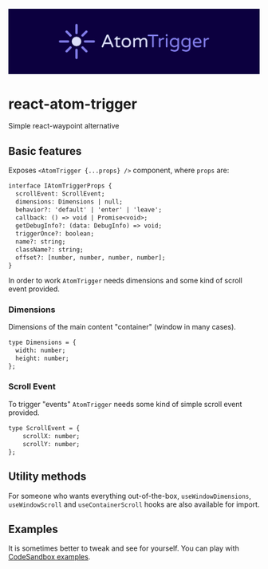 ![react-atom-trigger](/assets/atom-trigger.svg)

# react-atom-trigger

Simple react-waypoint alternative

## Basic features


Exposes `<AtomTrigger {...props} />` component, where `props` are:

```
interface IAtomTriggerProps {
  scrollEvent: ScrollEvent;
  dimensions: Dimensions | null;
  behavior?: 'default' | 'enter' | 'leave';
  callback: () => void | Promise<void>;
  getDebugInfo?: (data: DebugInfo) => void;
  triggerOnce?: boolean;
  name?: string;
  className?: string;
  offset?: [number, number, number, number];
}
```

In order to work `AtomTrigger` needs dimensions and some kind of scroll event provided.

### Dimensions

Dimensions of the main content "container" (window in many cases). 

```
type Dimensions = {
  width: number;
  height: number;
};
```

### Scroll Event
 
To trigger "events" `AtomTrigger` needs some kind of simple scroll event provided.

```
type ScrollEvent = { 
    scrollX: number; 
    scrollY: number;
};
```

## Utility methods

For someone who wants everything out-of-the-box, `useWindowDimensions`, `useWindowScroll` and `useContainerScroll` hooks are also available for import.

## Examples
It is sometimes better to tweak and see for yourself. You can play with [CodeSandbox examples](https://codesandbox.io/dashboard/all/react-atom-trigger).





